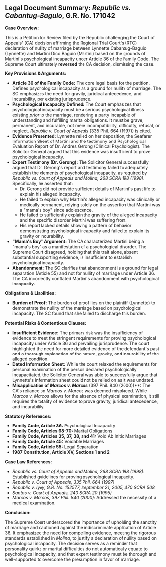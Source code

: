 ## Legal Document Summary: *Republic vs. Cabantug-Baguio*, G.R. No. 171042

**Case Overview:**

This is a Petition for Review filed by the Republic challenging the Court of Appeals' (CA) decision affirming the Regional Trial Court's (RTC) declaration of nullity of marriage between Lynnette Cabantug-Baguio (Lynnette) and Martini Dico Baguio (Martini) based on the grounds of Martini's psychological incapacity under Article 36 of the Family Code. The Supreme Court ultimately **reversed** the CA decision, dismissing the case.

**Key Provisions & Arguments:**

*   **Article 36 of the Family Code:** The core legal basis for the petition. Defines psychological incapacity as a ground for nullity of marriage. The SC emphasizes the need for gravity, juridical antecedence, and incurability, per existing jurisprudence.
*   **Psychological Incapacity Defined:** The Court emphasizes that psychological incapacity must be a serious psychological illness existing *prior* to the marriage, rendering a party incapable of understanding and fulfilling marital obligations. It must be grave, permanent, and incurable, not mere incompatibility, difficulty, refusal, or neglect. *Republic v. Court of Appeals* (335 Phil. 664 (1997)) is cited.
*   **Evidence Presented:** Lynnette relied on her deposition, the Seafarer Information Sheet of Martini and the testimony and Psychological Evaluation Report of Dr. Andres Gerong (Clinical Psychologist). The Solicitor General argued that this evidence was insufficient to prove psychological incapacity.
*   **Expert Testimony (Dr. Gerong):** The Solicitor General successfully argued that Dr. Gerong's report and testimony failed to adequately establish the elements of psychological incapacity, as required by *Republic vs. Court of Appeals and Molina, 268 SCRA 198 (1998)*. Specifically, he asserted that:
    *   Dr. Gerong did not provide sufficient details of Martini's past life to explain his alleged incapacity.
    *   He failed to explain why Martini's alleged incapacity was clinically or medically permanent, relying solely on the assertion that Martini was a "mama's boy" since adolescence.
    *   He failed to sufficiently explain the gravity of the alleged incapacity and the specific disorder Martini was suffering from.
    *   His report lacked details showing a pattern of behavior demonstrating psychological incapacity and failed to explain its gravity or incurability.
*   **"Mama's Boy" Argument:** The CA characterized Martini being a "mama's boy" as a manifestation of a psychological disorder. The Supreme Court disagreed, holding that this trait alone, absent substantial supporting evidence, is insufficient to establish psychological incapacity.
*   **Abandonment:** The SC clarifies that abandonment is a ground for legal separation (Article 55) and not for nullity of marriage under Article 36. The CA incorrectly conflated Martini's abandonment with psychological incapacity.

**Obligations & Liabilities:**

*   **Burden of Proof:** The burden of proof lies on the plaintiff (Lynnette) to demonstrate the nullity of the marriage based on psychological incapacity. The SC found that she failed to discharge this burden.

**Potential Risks & Contentious Clauses:**

*   **Insufficient Evidence:** The primary risk was the insufficiency of evidence to meet the stringent requirements for proving psychological incapacity under Article 36 and prevailing jurisprudence. The court highlighted the need for more detailed evidence of the defendant's past and a thorough explanation of the nature, gravity, and incurability of the alleged condition.
*   **Dated Information Sheet:** While the court relaxed the requirements for personal examination of the person declared psychologically incapacitated, the Solicitor General was able to successfully argue that Lynnette's information sheet could not be relied on as it was undated.
*   **Misapplication of *Marcos v. Marcos*** (397 Phil. 840 (2000))**: The CA's reliance on *Marcos v. Marcos* was deemed misplaced. While *Marcos v. Marcos* allows for the absence of physical examination, it still requires the totality of evidence to prove gravity, juridical antecedence, and incurability.

**Statutory References:**

*   **Family Code, Article 36:** Psychological Incapacity
*   **Family Code, Articles 68-70:** Marital Obligations
*   **Family Code, Articles 35, 37, 38, and 41:** Void Ab Initio Marriages
*   **Family Code, Article 45:** Voidable Marriages
*   **Family Code, Article 55:** Legal Separation
*   **1987 Constitution, Article XV, Sections 1 and 2**

**Case Law References:**

*   *Republic vs. Court of Appeals and Molina, 268 SCRA 198 (1998)*: Established guidelines for proving psychological incapacity.
*   *Republic v. Court of Appeals, 335 Phil. 664 (1997)*
*   *Republic v. Iyoy, G.R. No. 152577, September 21, 2005, 470 SCRA 508*
*   *Santos v. Court of Appeals, 240 SCRA 20 (1995)*
*   *Marcos v. Marcos, 397 Phil. 840 (2000)*: Addressed the necessity of a medical examination.

**Conclusion:**

The Supreme Court underscored the importance of upholding the sanctity of marriage and cautioned against the indiscriminate application of Article 36. It emphasized the need for compelling evidence, meeting the rigorous standards established in *Molina*, to justify a declaration of nullity based on psychological incapacity. The decision serves as a reminder that personality quirks or marital difficulties do not automatically equate to psychological incapacity, and that expert testimony must be thorough and well-supported to overcome the presumption in favor of marriage.
